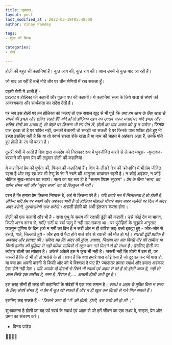 ```yaml
---
title: सुप्रभात,
layout: post
last_modified_at : 2022-03-18T05:48:00
author: Vinay Pandey

tags:
- शुक्र की फिक्र

categories:
- दीर्घ

---
```


होली की बहुत सी कहानियां हैं। कुछ आग की, कुछ राग की। आज उनमें से कुछ याद आ रही हैं। 

जो याद आ रहीं हैं उन्हें मोटे तौर पर तीन श्रेणियों में रख सकता हूँ। 

पहली श्रेणी में आती हैं -  
प्रहलाद व होलिका की कहानी  और पूतना वध की कहानी। ये कहानियां सत्य के लिये सत्ता से संघर्ष की आवश्यकता और सार्थकता का संदेश देती हैं।

पर जब इस होली पर हम होलिका को जलाएं तो एक सवाल खुद से भी पूछें कि *क्या हम सत्य के लिए सत्ता से संघर्ष की इच्छा और शक्ति रखते हैं? यदि हाँ तो होलिका दहन का उत्सव जरूर मनाएं पर यदि इच्छा और शक्ति दोनों का अभाव है,  तो चेहरे पर कितना भी रंग पोत लें, होली का भाव आत्मा को छू न पायेगा।* जिनके पास इच्छा तो है पर शक्ति नही, उनकी बेचारगी तो समझी जा सकती है पर जिनके पास शक्ति होते हुए भी इच्छा इसलिए नही है कि या तो स्वार्थ रास्ता रोके खड़ा है या नाम की चाहत मे अहंकार अड़ा हैं, उनके पोते हुए होली के रंग भी बदरंग हैं।

दूसरी श्रेणी में आती हैं शिव द्वारा कामदेव को निराकार रूप में  पुनर्जीवित करने से ले कर मथुरा- -वृन्दावन-बरसाने की कृष्ण प्रेम की लठ्ठमार होली की कहानियां।

ये कहानियां प्रेम की पूर्णता की, विजय की कहानियां हैं। शिव के तीसरे नेत्र की क्रोधाग्नि में भी प्रेम जीवित रहता है और लट्ठ खा कर भी टेसू के रंग में रचने की आतुरता बरकरार रहती है। न कोई अहंकर, न कोई भौतिक सुख-साधन का स्वार्थ।  सत्य का यह रूप ही है "सत्यम शिवम सुंदरम"। *प्रेम के बिना 'सत्य' का दर्शन संभव नही और 'सुंदर सत्य' का तो बिल्कुल भी नही।*

प्रश्न है कि हमारा प्रेम कितना निश्छल है, अहं से कितना परे है। *यदि हमारे मन में निश्छलता है तो होली है, लेकिन यदि प्रेम पर स्वार्थ और अहंकार भारी है तो होलिका मोहल्ले चौबारे बाहर बाहर जलेगी पर दिल मे अंदर अंदर बसेगी, मुस्करायेगी राज करेगी।* असली होली को अभी इंतजार करना होगा।

होली की एक कहानी और भी है -
राजा पृथु के समय की राक्षसी ढूंढी की कहानी। उसे कोई देव या मानव, किसी अस्त्र शस्त्र से, गर्मी/ सर्दी या वर्षा ऋतु में नही मार सकता था। पर पुरोहितों के सुझाये अनुसार फाल्गुन पूर्णिमा के दिन (जो न गर्मी का दिन है न सर्दी और न ही बारिश का) बच्चे इकट्ठा हुए -  जोर-जोर से हंसते, गाते, चिल्लाते हुये -  और इस से पैदा होने वाले शोर से राक्षसी की मौत हो  गई।  *राक्षसी ढूंढी प्रतीक है अवसाद और हताशा की। संकेत यह कि अंदर की कुंठा, हताशा, निराशा का अंत किसी पीर की ताबीज या किसी हकीम की पुड़िया से नही बल्कि साथियों सें खुल कर गले मिलने से ही संभव है।* इसलिए होली का त्योहार टोली का त्योहार है। अकेले अकेले इस मे कुछ भी नही है। जरूरी नही कि टोली में दस हों, पर जरूरी है कि दो भी हों तो भरोसे के हों।  प्रश्न है कि क्या हमारे पास कोई ऐसा है जो दूर रह कर भी पास हो, या क्या हम अपनी करनी से  किसी और को ये विश्वास दे पाए हैं?  ज्यादातर हमारा स्वार्थ और हमारा अहंकार ऐसा होने नही देता। *यदि आपके दो दोस्तों से रिश्ते भी स्वार्थ एवं अहम से परे हैं तो होली आज है, नही तो आज सिर्फ एक तारीख है, रस्म है, रिवाज है,.... असली होली अभी दूर है।*

इस तरह तीनों ही तरह की कहानियों के संदेशों में एक सच समान है। *स्वार्थ व अहम से मुक्ति बिना न सत्य के लिए संघर्ष संभव है, न  प्रेम में सुध खो सकते हैं और न ही खुल कर किसी से गले मिल सकते हैं।*

इसलिए कह सकते हैं -
*"जिसने जला दी "मैं' की होली,*
*होली, बस उसी की हो ली ।"*

शुभकामना है 
होली का यह पर्व स्वयं के स्वार्थ एवं अहम से परे हमें जीवन का एक लक्ष्य दे,  साहस, प्रेम और उमंग का संचरण करे।

- विनय पांडेय

🙏🌷🌷🙏
